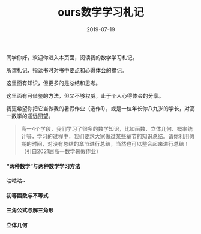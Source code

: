 ﻿---
title: ours数学学习札记
date: 2019-07-19
tags:
---

同学你好，欢迎你进入本页面，阅读我的数学学习札记。

所谓札记，指读书时对书中要点和心得体会的摘记。

这里面有知识，但更多的是总结和思考。

这里面有可借鉴的方法，但又不够权威，止于个人心得体会的分享。

我更希望你把它当做我的暑假作业（选作1），或是一位年长你八九岁的学长，对高一数学的遥远回望。

> 高一4个学段，我们学习了很多的数学知识，比如函数、立体几何、概率统计等，学习的过程中，我们要求大家做过某些章节的知识总结。请你利用假期的时间，对没有总结的章节进行总结，当然也可以整合起来进行总结！（引自2021届高一数学暑假作业）

#### “两种数学”与两种数学学习方法

咕咕咕~

#### 初等函数与不等式

#### 三角公式与解三角形

#### 立体几何
